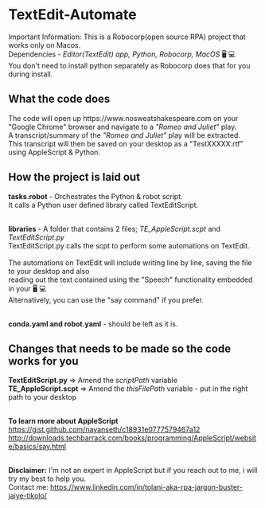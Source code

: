 # TextEdit-Automate

Important Information: This is a Robocorp(open source RPA) project that works only on Macos.<br>
Dependencies - <em>Editor(TextEdit) app, Python, Robocorp, MacOS</em> 🖥 💻 <br>
You don't need to install python separately as Robocorp does that for you during install.

<h2>What the code does</h2>
The code will open up https://www.nosweatshakespeare.com on your "Google Chrome" browser and navigate to a <em>"Romeo and Juliet"</em> play.<br>
A transcript/summary of the <em>"Romeo and Juliet" </em> play will be extracted.<br>
This transcript will then be saved on your desktop as a "TestXXXXX.rtf" using AppleScript & Python.<br>

<h2>How the project is laid out</h2>
<strong>tasks.robot</strong> - Orchestrates the Python & robot script.<br>
It calls a Python user defined library called TextEditScript.<br><br>

<strong>libraries</strong> - A folder that contains 2 files; <em>TE_AppleScript.scpt</em> and <em>TextEditScript.py</em><br>
TextEditScript.py calls the scpt to perform some automations on TextEdit.<br><br>
The automations on TextEdit will include writing line by line, saving the file to your desktop and also<br>
reading out the text contained using the "Speech" functionality embedded in your 🖥 💻 <br>
Alternatively, you can use the "say command" if you prefer.<br><br>

<strong>conda.yaml and robot.yaml</strong> - should be left as it is.

<h2>Changes that needs to be made so the code works for you</h2>
<strong>TextEditScript.py</strong> => Amend the <em>scriptPath</em> variable<br>
<strong>TE_AppleScript.scpt</strong> => Amend the <em>thisFilePath</em> variable - put in the right path to your desktop<br><br>

<b>To learn more about AppleScript</b><br>
https://gist.github.com/nayanseth/c18931e0777579467a12<br>
http://downloads.techbarrack.com/books/programming/AppleScript/website/basics/say.html<br><br>

<b>Disclaimer:</b> I'm not an expert in AppleScript but if you reach out to me, i will try my best to help you.<br>
Contact me: https://www.linkedin.com/in/tolani-aka-rpa-jargon-buster-jaiye-tikolo/

